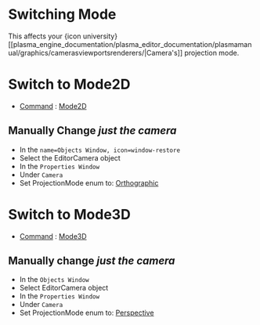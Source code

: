 # Switching Mode

This affects your {icon university}[[plasma_engine_documentation/plasma_editor_documentation/plasmamanual/graphics/camerasviewportsrenderers/|Camera's]] projection mode.

# Switch to Mode2D
- [Command](https://plasmaengine.github.io/PlasmaDocs/Plasma1/Editor/editor/editorcommands/commands.md) : [ Mode2D](https://plasmaengine.github.io/PlasmaDocs/Plasma1/C++/code_reference/command_reference.md#mode2d)

## Manually Change *just the camera*


- In the `name=Objects Window, icon=window-restore`
- Select the EditorCamera object
- In the `Properties Window`
- Under `Camera`
- Set ProjectionMode enum to: [Orthographic](https://plasmaengine.github.io/PlasmaDocs/Plasma1/C++/code_reference/enum_reference.md#perspectivemode)

# Switch to Mode3D
- [Command](https://plasmaengine.github.io/PlasmaDocs/Plasma1/Editor/editor/editorcommands/commands.md) : [ Mode3D](https://plasmaengine.github.io/PlasmaDocs/Plasma1/C++/code_reference/command_reference.md#mode3d)


## Manually change *just the camera*


- In the `Objects Window`
- Select EditorCamera object
- In the `Properties Window`
- Under `Camera`
- Set ProjectionMode enum to: [Perspective](https://plasmaengine.github.io/PlasmaDocs/Plasma1/C++/code_reference/enum_reference.md#perspectivemode)
 

 